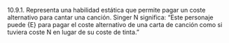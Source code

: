 10.9.1. Representa una habilidad estática que permite pagar un coste alternativo para cantar una canción. Singer N significa: “Este personaje puede {E} para pagar el coste alternativo de una carta de canción como si tuviera coste N en lugar de su coste de tinta.”  